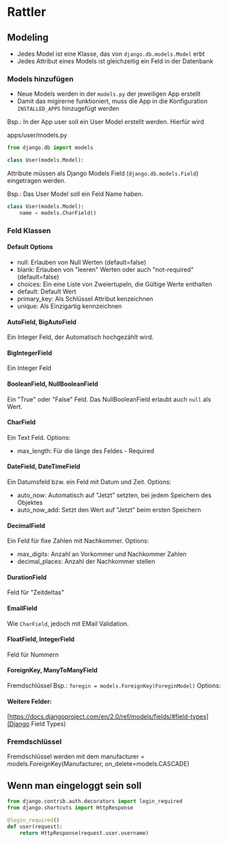 # Rattler

## Modeling
- Jedes Model ist eine Klasse, das von `django.db.models.Model` erbt
- Jedes Attribut eines Models ist gleichzeitig ein Feld in der Datenbank

### Models hinzufügen
- Neue Models werden in der `models.py` der jeweiligen App erstellt
- Damit das migirerne funktioniert, muss die App in die Konfiguration `INSTALLED_APPS` hinzugefügt werden

Bsp.: 
In der App user soll ein User Model erstellt werden. Hierfür wird 

apps/user/models.py
```python
from django.db import models

class User(models.Model):
```

Attribute müssen als Django Models Field (`django.db.models.Field`) eingetragen werden.

Bsp.:
Das User Model soll ein Feld Name haben.
```python
class User(models.Model):
    name = models.CharField()
```

### Feld Klassen
#### Default Options
- null: Erlauben von Null Werten (default=false)
- blank: Erlauben von "leeren" Werten oder auch "not-required" (default=false)
- choices: Ein eine Liste von Zweiertupeln, die Gültige Werte enthalten
- default: Default Wert
- primary_key: Als Schlüssel Attribut kenzeichnen
- unique: Als Einzigartig kennzeichnen

#### AutoField, BigAutoField
Ein Integer Feld, der Automatisch hochgezählt wird.
#### BigIntegerField
Ein Integer Feld
#### BooleanField,  NullBooleanField
Ein "True" oder "False" Feld.
Das NullBooleanField erlaubt auch `null` als Wert.
#### CharField
Ein Text Feld.
Options:
 - max_length: Für die länge des Feldes - Required
#### DateField, DateTimeField
Ein Datumsfeld bzw. ein Feld mit Datum und Zeit.
Options:
 - auto_now: Automatisch auf "Jetzt" setzten, bei jedem Speichern des Objektes
 - auto_now_add: Setzt den Wert auf "Jetzt" beim ersten Speichern
#### DecimalField
Ein Feld für fixe Zahlen mit Nachkommer.
Options:
 - max_digits: Anzahl an Vorkommer und Nachkommer Zahlen
 - decimal_places: Anzahl der Nachkommer stellen
#### DurationField
Feld für "Zeitdeltas"
#### EmailField
Wie `CharField`, jedoch mit EMail Validation.
#### FloatField, IntegerField
Feld für Nummern
#### ForeignKey, ManyToManyField
Fremdschlüssel
Bsp.: `foregin = models.ForeignKey(ForeginModel)`
Options:

#### Weitere Felder:
[https://docs.djangoproject.com/en/2.0/ref/models/fields/#field-types](Django Field Types)

### Fremdschlüssel
Fremdschlüssel werden mit dem 
 manufacturer = models.ForeignKey(Manufacturer, on_delete=models.CASCADE)


## Wenn man eingeloggt sein soll
```python
from django.contrib.auth.decorators import login_required
from django.shortcuts import HttpResponse

@login_required()
def user(request):
    return HttpResponse(request.user.username)
```